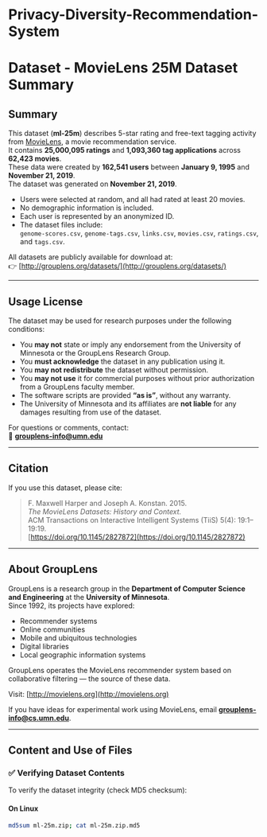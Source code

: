# Privacy-Diversity-Recommendation-System

# Dataset - MovieLens 25M Dataset Summary

## Summary

This dataset (**ml-25m**) describes 5-star rating and free-text tagging activity from [MovieLens](https://movielens.org), a movie recommendation service.  
It contains **25,000,095 ratings** and **1,093,360 tag applications** across **62,423 movies**.  
These data were created by **162,541 users** between **January 9, 1995** and **November 21, 2019**.  
The dataset was generated on **November 21, 2019**.

- Users were selected at random, and all had rated at least 20 movies.
- No demographic information is included.
- Each user is represented by an anonymized ID.
- The dataset files include:  
  `genome-scores.csv`, `genome-tags.csv`, `links.csv`, `movies.csv`, `ratings.csv`, and `tags.csv`.

All datasets are publicly available for download at:  
👉 [http://grouplens.org/datasets/](http://grouplens.org/datasets/)

---

## Usage License

The dataset may be used for research purposes under the following conditions:

- You **may not** state or imply any endorsement from the University of Minnesota or the GroupLens Research Group.  
- You **must acknowledge** the dataset in any publication using it.  
- You **may not redistribute** the dataset without permission.  
- You **may not use** it for commercial purposes without prior authorization from a GroupLens faculty member.  
- The software scripts are provided **“as is”**, without any warranty.  
- The University of Minnesota and its affiliates are **not liable** for any damages resulting from use of the dataset.

For questions or comments, contact:  
📧 **grouplens-info@umn.edu**

---

## Citation

If you use this dataset, please cite:

> F. Maxwell Harper and Joseph A. Konstan. 2015.  
> *The MovieLens Datasets: History and Context.*  
> ACM Transactions on Interactive Intelligent Systems (TiiS) 5(4): 19:1–19:19.  
> [https://doi.org/10.1145/2827872](https://doi.org/10.1145/2827872)

---

## About GroupLens

GroupLens is a research group in the **Department of Computer Science and Engineering** at the **University of Minnesota**.  
Since 1992, its projects have explored:

- Recommender systems  
- Online communities  
- Mobile and ubiquitous technologies  
- Digital libraries  
- Local geographic information systems  

GroupLens operates the MovieLens recommender system based on collaborative filtering — the source of these data.

Visit: [http://movielens.org](http://movielens.org)

If you have ideas for experimental work using MovieLens, email **grouplens-info@cs.umn.edu**.

---

## Content and Use of Files

### ✅ Verifying Dataset Contents

To verify the dataset integrity (check MD5 checksum):

#### On Linux
```bash
md5sum ml-25m.zip; cat ml-25m.zip.md5
